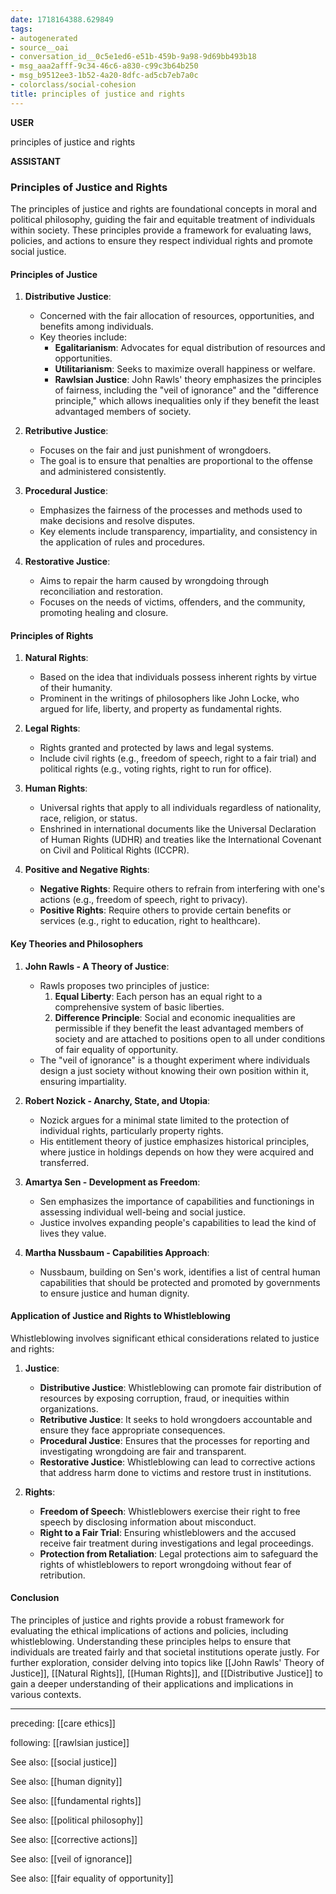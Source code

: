 ```yaml
---
date: 1718164388.629849
tags:
- autogenerated
- source__oai
- conversation_id__0c5e1ed6-e51b-459b-9a98-9d69bb493b18
- msg_aaa2afff-9c34-46c6-a830-c99c3b64b250
- msg_b9512ee3-1b52-4a20-8dfc-ad5cb7eb7a0c
- colorclass/social-cohesion
title: principles of justice and rights
---
```


**USER**

principles of justice and rights


**ASSISTANT**

### Principles of Justice and Rights

The principles of justice and rights are foundational concepts in moral and political philosophy, guiding the fair and equitable treatment of individuals within society. These principles provide a framework for evaluating laws, policies, and actions to ensure they respect individual rights and promote social justice.

#### Principles of Justice

1. **Distributive Justice**:
   - Concerned with the fair allocation of resources, opportunities, and benefits among individuals.
   - Key theories include:
     - **Egalitarianism**: Advocates for equal distribution of resources and opportunities.
     - **Utilitarianism**: Seeks to maximize overall happiness or welfare.
     - **Rawlsian Justice**: John Rawls' theory emphasizes the principles of fairness, including the "veil of ignorance" and the "difference principle," which allows inequalities only if they benefit the least advantaged members of society.

2. **Retributive Justice**:
   - Focuses on the fair and just punishment of wrongdoers.
   - The goal is to ensure that penalties are proportional to the offense and administered consistently.

3. **Procedural Justice**:
   - Emphasizes the fairness of the processes and methods used to make decisions and resolve disputes.
   - Key elements include transparency, impartiality, and consistency in the application of rules and procedures.

4. **Restorative Justice**:
   - Aims to repair the harm caused by wrongdoing through reconciliation and restoration.
   - Focuses on the needs of victims, offenders, and the community, promoting healing and closure.

#### Principles of Rights

1. **Natural Rights**:
   - Based on the idea that individuals possess inherent rights by virtue of their humanity.
   - Prominent in the writings of philosophers like John Locke, who argued for life, liberty, and property as fundamental rights.

2. **Legal Rights**:
   - Rights granted and protected by laws and legal systems.
   - Include civil rights (e.g., freedom of speech, right to a fair trial) and political rights (e.g., voting rights, right to run for office).

3. **Human Rights**:
   - Universal rights that apply to all individuals regardless of nationality, race, religion, or status.
   - Enshrined in international documents like the Universal Declaration of Human Rights (UDHR) and treaties like the International Covenant on Civil and Political Rights (ICCPR).

4. **Positive and Negative Rights**:
   - **Negative Rights**: Require others to refrain from interfering with one's actions (e.g., freedom of speech, right to privacy).
   - **Positive Rights**: Require others to provide certain benefits or services (e.g., right to education, right to healthcare).

#### Key Theories and Philosophers

1. **John Rawls - A Theory of Justice**:
   - Rawls proposes two principles of justice:
     1. **Equal Liberty**: Each person has an equal right to a comprehensive system of basic liberties.
     2. **Difference Principle**: Social and economic inequalities are permissible if they benefit the least advantaged members of society and are attached to positions open to all under conditions of fair equality of opportunity.
   - The "veil of ignorance" is a thought experiment where individuals design a just society without knowing their own position within it, ensuring impartiality.

2. **Robert Nozick - Anarchy, State, and Utopia**:
   - Nozick argues for a minimal state limited to the protection of individual rights, particularly property rights.
   - His entitlement theory of justice emphasizes historical principles, where justice in holdings depends on how they were acquired and transferred.

3. **Amartya Sen - Development as Freedom**:
   - Sen emphasizes the importance of capabilities and functionings in assessing individual well-being and social justice.
   - Justice involves expanding people's capabilities to lead the kind of lives they value.

4. **Martha Nussbaum - Capabilities Approach**:
   - Nussbaum, building on Sen's work, identifies a list of central human capabilities that should be protected and promoted by governments to ensure justice and human dignity.

#### Application of Justice and Rights to Whistleblowing

Whistleblowing involves significant ethical considerations related to justice and rights:

1. **Justice**:
   - **Distributive Justice**: Whistleblowing can promote fair distribution of resources by exposing corruption, fraud, or inequities within organizations.
   - **Retributive Justice**: It seeks to hold wrongdoers accountable and ensure they face appropriate consequences.
   - **Procedural Justice**: Ensures that the processes for reporting and investigating wrongdoing are fair and transparent.
   - **Restorative Justice**: Whistleblowing can lead to corrective actions that address harm done to victims and restore trust in institutions.

2. **Rights**:
   - **Freedom of Speech**: Whistleblowers exercise their right to free speech by disclosing information about misconduct.
   - **Right to a Fair Trial**: Ensuring whistleblowers and the accused receive fair treatment during investigations and legal proceedings.
   - **Protection from Retaliation**: Legal protections aim to safeguard the rights of whistleblowers to report wrongdoing without fear of retribution.

#### Conclusion

The principles of justice and rights provide a robust framework for evaluating the ethical implications of actions and policies, including whistleblowing. Understanding these principles helps to ensure that individuals are treated fairly and that societal institutions operate justly. For further exploration, consider delving into topics like [[John Rawls' Theory of Justice]], [[Natural Rights]], [[Human Rights]], and [[Distributive Justice]] to gain a deeper understanding of their applications and implications in various contexts.


---

preceding: [[care ethics]]  


following: [[rawlsian justice]]

See also: [[social justice]]


See also: [[human dignity]]


See also: [[fundamental rights]]


See also: [[political philosophy]]


See also: [[corrective actions]]


See also: [[veil of ignorance]]


See also: [[fair equality of opportunity]]